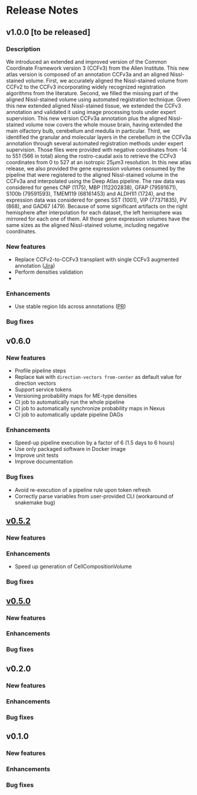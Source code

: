 # Release Notes

## v1.0.0 [to be released]
### Description
We introduced an extended and improved version of the Common Coordinate Framework version 3 (CCFv3) from the Allen Institute. This new atlas version is composed of an annotation CCFv3a and an aligned Nissl-stained volume. First, we accurately aligned the Nissl-stained volume from CCFv2 to the CCFv3 incorporating widely recognized registration algorithms from the literature. Second, we filled the missing part of the aligned Nissl-stained volume using automated registration technique. Given this new extended aligned Nissl-stained tissue, we extended the CCFv3 annotation and validated it using image processing tools under expert supervision. This new version CCFv3a annotation plus the aligned Nissl-stained volume now covers the whole mouse brain, having extended the main olfactory bulb, cerebellum and medulla in particular. Third, we identified the granular and molecular layers in the cerebellum in the CCFv3a annotation through several automated registration methods under expert supervision. Those files were provided with negative coordinates from -14 to 551 (566 in total) along the rostro-caudal axis to retrieve the CCFv3 coordinates from 0 to 527 at an isotropic 25μm3 resolution.
In this new atlas release, we also provided the gene expression volumes consumed by the pipeline that were registered to the aligned Nissl-stained volume in the CCFv3a and interpolated using the Deep Atlas pipeline. The raw data was considered for genes CNP (1175), MBP (112202838), GFAP (79591671), S100b (79591593), TMEM119 (68161453) and ALDH1l1 (1724), and the expression data was considered for genes SST (1001), VIP (77371835), PV (868), and GAD67 (479). Because of some significant artifacts on the right hemisphere after interpolation for each dataset, the left hemisphere was mirrored for each one of them. All those gene expression volumes have the same sizes as the aligned Nissl-stained volume, including negative coordinates.

### New features
- Replace CCFv2-to-CCFv3 transplant with single CCFv3 augmented annotation ([Jira](https://bbpteam.epfl.ch/project/issues/browse/MS-5))
- Perform densities validation
- 
### Enhancements
- Use stable region Ids across annotations ([PR](https://github.com/BlueBrain/atlas-splitter/pull/10))
### Bug fixes


## v0.6.0
### New features
- Profile pipeline steps
- Replace `NaN` with `direction-vectors from-center` as default value for direction vectors
- Support service tokens
- Versioning probability maps for ME-type densities
- CI job to automatically run the whole pipeline
- CI job to automatically synchronize probability maps in Nexus
- CI job to automatically update pipeline DAGs 
### Enhancements
- Speed-up pipeline execution by a factor of 6 (1.5 days to 6 hours) 
- Use only packaged software in Docker image
- Improve unit tests
- Improve documentation
### Bug fixes
- Avoid re-execution of a pipeline rule upon token refresh
- Correctly parse variables from user-provided CLI (workaround of snakemake bug) 


## [v0.5.2](https://bbpgitlab.epfl.ch/dke/apps/blue_brain_atlas_pipeline/-/tags/v0.5.2)
### New features
### Enhancements
- Speed up generation of CellCompositionVolume
### Bug fixes


## [v0.5.0](https://bbpgitlab.epfl.ch/dke/apps/blue_brain_atlas_pipeline/-/tags/v0.5.0)
### New features
### Enhancements
### Bug fixes


## v0.2.0
### New features
### Enhancements
### Bug fixes


## v0.1.0
### New features
### Enhancements
### Bug fixes
